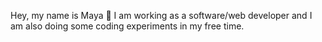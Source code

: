 Hey, my name is Maya 👋
I am working as a software/web developer and I am also doing some coding experiments in my free time.
